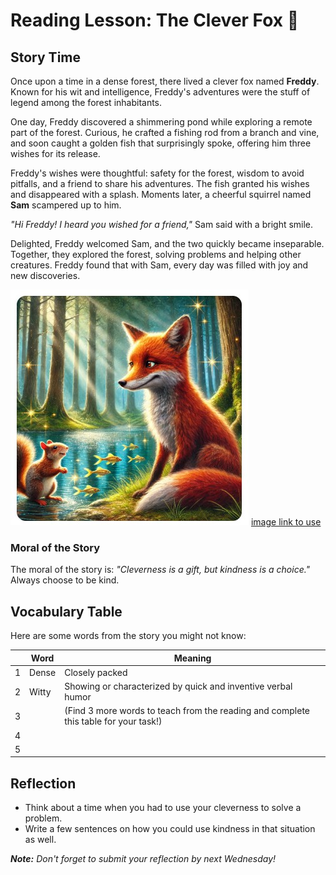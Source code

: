 # Reading Lesson: The Clever Fox 🦊

## Story Time
Once upon a time in a dense forest, there lived a clever fox named **Freddy**. Known for his wit and intelligence, Freddy's adventures were the stuff of legend among the forest inhabitants.

One day, Freddy discovered a shimmering pond while exploring a remote part of the forest. Curious, he crafted a fishing rod from a branch and vine, and soon caught a golden fish that surprisingly spoke, offering him three wishes for its release.

Freddy's wishes were thoughtful: safety for the forest, wisdom to avoid pitfalls, and a friend to share his adventures. The fish granted his wishes and disappeared with a splash. Moments later, a cheerful squirrel named **Sam** scampered up to him.

_"Hi Freddy! I heard you wished for a friend,"_ Sam said with a bright smile.

Delighted, Freddy welcomed Sam, and the two quickly became inseparable. Together, they explored the forest, solving problems and helping other creatures. Freddy found that with Sam, every day was filled with joy and new discoveries.

![Image of a Fox](https://github.com/MK316/Coding4ET/raw/main/images/fox.jpg)
[image link to use](https://github.com/MK316/Coding4ET/raw/main/images/fox.jpg)

### Moral of the Story
The moral of the story is: _"Cleverness is a gift, but kindness is a choice."_ Always choose to be kind.

## Vocabulary Table
Here are some words from the story you might not know:

|| Word       | Meaning        |
|---|------------|----------------|
|1| Dense      | Closely packed |
|2| Witty      | Showing or characterized by quick and inventive verbal humor |
|3||(Find 3 more words to teach from the reading and complete this table for your task!)|
|4|||
|5|||

## Reflection
- Think about a time when you had to use your cleverness to solve a problem.
- Write a few sentences on how you could use kindness in that situation as well.

_**Note:** Don't forget to submit your reflection by next Wednesday!_

